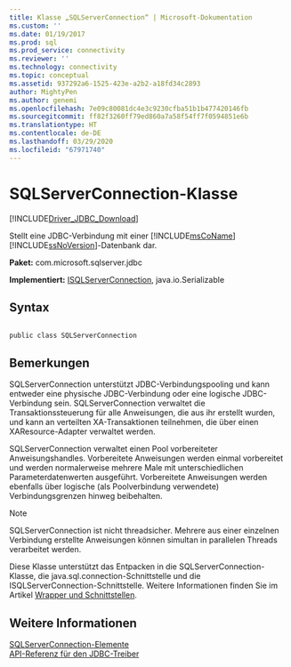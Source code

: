 ```yaml
---
title: Klasse „SQLServerConnection“ | Microsoft-Dokumentation
ms.custom: ''
ms.date: 01/19/2017
ms.prod: sql
ms.prod_service: connectivity
ms.reviewer: ''
ms.technology: connectivity
ms.topic: conceptual
ms.assetid: 937292a6-1525-423e-a2b2-a18fd34c2893
author: MightyPen
ms.author: genemi
ms.openlocfilehash: 7e09c80081dc4e3c9230cfba51b1b477420146fb
ms.sourcegitcommit: ff82f3260ff79ed860a7a58f54ff7f0594851e6b
ms.translationtype: HT
ms.contentlocale: de-DE
ms.lasthandoff: 03/29/2020
ms.locfileid: "67971740"
---
```

# <a name="sqlserverconnection-class"></a>SQLServerConnection-Klasse
[!INCLUDE[Driver_JDBC_Download](../../../includes/driver_jdbc_download.md)]

  Stellt eine JDBC-Verbindung mit einer [!INCLUDE[msCoName](../../../includes/msconame_md.md)] [!INCLUDE[ssNoVersion](../../../includes/ssnoversion-md.md)]-Datenbank dar.  
  
 **Paket:** com.microsoft.sqlserver.jdbc  
  
 **Implementiert:** [ISQLServerConnection](../../../connect/jdbc/reference/isqlserverconnection-interface.md), java.io.Serializable  
  
## <a name="syntax"></a>Syntax  
  
```  
  
public class SQLServerConnection  
```  
  
## <a name="remarks"></a>Bemerkungen  
 SQLServerConnection unterstützt JDBC-Verbindungspooling und kann entweder eine physische JDBC-Verbindung oder eine logische JDBC-Verbindung sein. SQLServerConnection verwaltet die Transaktionssteuerung für alle Anweisungen, die aus ihr erstellt wurden, und kann an verteilten XA-Transaktionen teilnehmen, die über einen XAResource-Adapter verwaltet werden.  
  
 SQLServerConnection verwaltet einen Pool vorbereiteter Anweisungshandles. Vorbereitete Anweisungen werden einmal vorbereitet und werden normalerweise mehrere Male mit unterschiedlichen Parameterdatenwerten ausgeführt. Vorbereitete Anweisungen werden ebenfalls über logische (als Poolverbindung verwendete) Verbindungsgrenzen hinweg beibehalten.  
  
> [!NOTE]  
>  SQLServerConnection ist nicht threadsicher. Mehrere aus einer einzelnen Verbindung erstellte Anweisungen können simultan in parallelen Threads verarbeitet werden.  
  
 Diese Klasse unterstützt das Entpacken in die SQLServerConnection-Klasse, die java.sql.connection-Schnittstelle und die ISQLServerConnection-Schnittstelle. Weitere Informationen finden Sie im Artikel [Wrapper und Schnittstellen](../../../connect/jdbc/wrappers-and-interfaces.md).  
  
## <a name="see-also"></a>Weitere Informationen  
 [SQLServerConnection-Elemente](../../../connect/jdbc/reference/sqlserverconnection-members.md)   
 [API-Referenz für den JDBC-Treiber](../../../connect/jdbc/reference/jdbc-driver-api-reference.md)  
  
  

